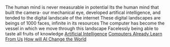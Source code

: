The human mind is never measurable in potential
Its the human mind that built the camera- our mechanical eye, developed artifical intelligence, and tended to the digital landscale of the internet
These digital landscapes are beings of 1000 faces, infinite in its resources
The computer has become the vessel in which we move through this landscape
Facelessly being able to taste all fruits of knowledge 
[Artificial Intelligence](https://www.simplilearn.com/artificial-intelligence-ai-interview-questions-and-answers-article)
[Computers Already Learn From Us](https://www.nytimes.com/2020/04/08/technology/ai-computers-learning-supervised-unsupervised.html)
[How will AI Change the World](https://www.youtube.com/watch?v=RzkD_rTEBYs)
